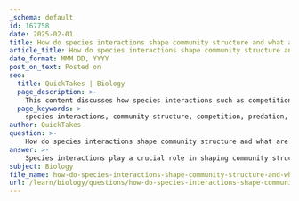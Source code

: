 ```yaml
---
_schema: default
id: 167758
date: 2025-02-01
title: How do species interactions shape community structure and what are trophic levels?
article_title: How do species interactions shape community structure and what are trophic levels?
date_format: MMM DD, YYYY
post_on_text: Posted on
seo:
  title: QuickTakes | Biology
  page_description: >-
    This content discusses how species interactions such as competition, predation, and symbiosis shape community structure, as well as the concept of trophic levels in ecosystems, detailing the roles of primary producers, consumers, and decomposers.
  page_keywords: >-
    species interactions, community structure, competition, predation, symbiosis, trophic levels, primary producers, primary consumers, secondary consumers, tertiary consumers, decomposers, biological interactions, ecosystem dynamics, biodiversity, ecological communities
author: QuickTakes
question: >-
    How do species interactions shape community structure and what are trophic levels?
answer: >-
    Species interactions play a crucial role in shaping community structure within ecological communities. These interactions can be categorized into several types, including competition, predation, and symbiosis, each of which influences the composition and dynamics of the community.\n\n1. **Competition**: This occurs when two or more species vie for the same resources, such as food, space, or light. Competition can lead to resource partitioning, where species evolve to exploit different resources, thereby reducing direct competition and allowing for greater biodiversity.\n\n2. **Predation**: Predation involves one species (the predator) feeding on another (the prey). This interaction can regulate prey populations and influence the distribution and abundance of species within the community. Predators can also drive evolutionary adaptations in prey species, leading to the development of defensive mechanisms.\n\n3. **Symbiosis**: This encompasses various forms of close biological interactions between species, including mutualism (where both species benefit), commensalism (where one benefits and the other is neither helped nor harmed), and parasitism (where one benefits at the expense of the other). Symbiotic relationships can significantly impact community structure by influencing species diversity and population dynamics.\n\n### Trophic Levels\n\nTrophic levels refer to the hierarchical levels in an ecosystem, defined by the position of organisms in the food chain. The primary trophic levels include:\n\n- **Primary Producers**: These are typically plants and other photosynthetic organisms that convert solar energy into chemical energy through photosynthesis. They form the base of the food web.\n\n- **Primary Consumers**: Herbivores that feed on primary producers. They occupy the second trophic level.\n\n- **Secondary Consumers**: These are carnivores that eat primary consumers. They represent the third trophic level.\n\n- **Tertiary Consumers**: These are higher-level carnivores that feed on secondary consumers, occupying the fourth trophic level.\n\n- **Decomposers**: Organisms such as fungi and bacteria that break down dead organic matter, returning nutrients to the soil and completing the nutrient cycle. They play a critical role in energy flow and nutrient cycling within ecosystems.\n\nEnergy flow through these trophic levels is essential for maintaining ecosystem stability and function. As energy is transferred from one level to the next, it diminishes due to metabolic processes, typically following the 10% rule, where only about 10% of the energy from one trophic level is available to the next.\n\nIn summary, species interactions and trophic levels are fundamental components of ecological communities, influencing their structure, dynamics, and overall health. Understanding these concepts is vital for conservation efforts and managing ecosystems effectively.
subject: Biology
file_name: how-do-species-interactions-shape-community-structure-and-what-are-trophic-levels.md
url: /learn/biology/questions/how-do-species-interactions-shape-community-structure-and-what-are-trophic-levels
---
```


&nbsp;